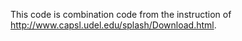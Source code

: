 This code is combination code from the instruction of http://www.capsl.udel.edu/splash/Download.html.
